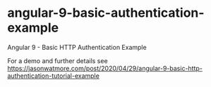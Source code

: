 # angular-9-basic-authentication-example

Angular 9 - Basic HTTP Authentication Example

For a demo and further details see https://jasonwatmore.com/post/2020/04/29/angular-9-basic-http-authentication-tutorial-example